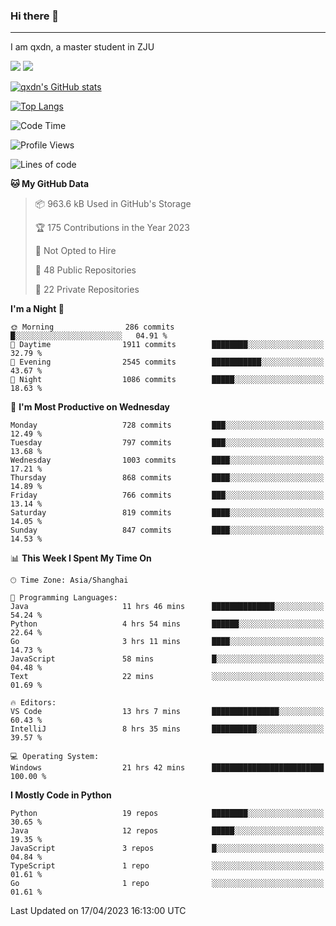 ### Hi there 👋
---

I am qxdn, a master student in ZJU

[![](https://img.shields.io/badge/blog-qxdn-brightgreen?style=for-the-badge&logo=hexo)](https://qianxu.run) [![](https://img.shields.io/badge/bilibili-qxdn-ff69b4?style=for-the-badge&logo=Bilibili)](https://space.bilibili.com/11674667)


[![qxdn's GitHub stats](https://github-readme-stats.vercel.app/api?username=qxdn&count_private=true&show_icons=true)](https://github.com/qxdn)

[![Top Langs](https://github-readme-stats.vercel.app/api/top-langs/?username=qxdn&layout=compact)](https://github.com/qxdn)

<!--START_SECTION:waka-->
![Code Time](http://img.shields.io/badge/Code%20Time-986%20hrs%2051%20mins-blue)

![Profile Views](http://img.shields.io/badge/Profile%20Views-25-blue)

![Lines of code](https://img.shields.io/badge/From%20Hello%20World%20I%27ve%20Written-10.3%20million%20lines%20of%20code-blue)

**🐱 My GitHub Data** 

> 📦 963.6 kB Used in GitHub's Storage 
 > 
> 🏆 175 Contributions in the Year 2023
 > 
> 🚫 Not Opted to Hire
 > 
> 📜 48 Public Repositories 
 > 
> 🔑 22 Private Repositories 
 > 
**I'm a Night 🦉** 

```text
🌞 Morning                286 commits         █░░░░░░░░░░░░░░░░░░░░░░░░   04.91 % 
🌆 Daytime                1911 commits        ████████░░░░░░░░░░░░░░░░░   32.79 % 
🌃 Evening                2545 commits        ███████████░░░░░░░░░░░░░░   43.67 % 
🌙 Night                  1086 commits        █████░░░░░░░░░░░░░░░░░░░░   18.63 % 
```
📅 **I'm Most Productive on Wednesday** 

```text
Monday                   728 commits         ███░░░░░░░░░░░░░░░░░░░░░░   12.49 % 
Tuesday                  797 commits         ███░░░░░░░░░░░░░░░░░░░░░░   13.68 % 
Wednesday                1003 commits        ████░░░░░░░░░░░░░░░░░░░░░   17.21 % 
Thursday                 868 commits         ████░░░░░░░░░░░░░░░░░░░░░   14.89 % 
Friday                   766 commits         ███░░░░░░░░░░░░░░░░░░░░░░   13.14 % 
Saturday                 819 commits         ████░░░░░░░░░░░░░░░░░░░░░   14.05 % 
Sunday                   847 commits         ████░░░░░░░░░░░░░░░░░░░░░   14.53 % 
```


📊 **This Week I Spent My Time On** 

```text
🕑︎ Time Zone: Asia/Shanghai

💬 Programming Languages: 
Java                     11 hrs 46 mins      ██████████████░░░░░░░░░░░   54.24 % 
Python                   4 hrs 54 mins       ██████░░░░░░░░░░░░░░░░░░░   22.64 % 
Go                       3 hrs 11 mins       ████░░░░░░░░░░░░░░░░░░░░░   14.73 % 
JavaScript               58 mins             █░░░░░░░░░░░░░░░░░░░░░░░░   04.48 % 
Text                     22 mins             ░░░░░░░░░░░░░░░░░░░░░░░░░   01.69 % 

🔥 Editors: 
VS Code                  13 hrs 7 mins       ███████████████░░░░░░░░░░   60.43 % 
IntelliJ                 8 hrs 35 mins       ██████████░░░░░░░░░░░░░░░   39.57 % 

💻 Operating System: 
Windows                  21 hrs 42 mins      █████████████████████████   100.00 % 
```

**I Mostly Code in Python** 

```text
Python                   19 repos            ████████░░░░░░░░░░░░░░░░░   30.65 % 
Java                     12 repos            █████░░░░░░░░░░░░░░░░░░░░   19.35 % 
JavaScript               3 repos             █░░░░░░░░░░░░░░░░░░░░░░░░   04.84 % 
TypeScript               1 repo              ░░░░░░░░░░░░░░░░░░░░░░░░░   01.61 % 
Go                       1 repo              ░░░░░░░░░░░░░░░░░░░░░░░░░   01.61 % 
```




 Last Updated on 17/04/2023 16:13:00 UTC
<!--END_SECTION:waka-->

<!--
**qxdn/qxdn** is a ✨ _special_ ✨ repository because its `README.md` (this file) appears on your GitHub profile.

Here are some ideas to get you started:

- 🔭 I’m currently working on ...
- 🌱 I’m currently learning ...
- 👯 I’m looking to collaborate on ...
- 🤔 I’m looking for help with ...
- 💬 Ask me about ...
- 📫 How to reach me: ...
- 😄 Pronouns: ...
- ⚡ Fun fact: ...
-->
